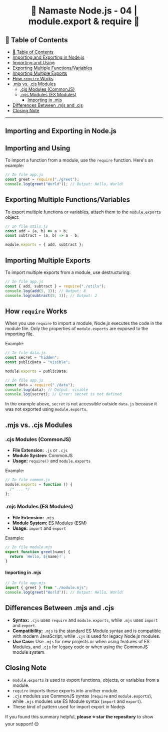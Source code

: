 <h1 style="text-align: center;">🚀 Namaste Node.js - 04 | module.export & require 🚀</h1>

## 📖 Table of Contents

- [📖 Table of Contents](#-table-of-contents)
- [Importing and Exporting in Node.js](#importing-and-exporting-in-nodejs)
- [Importing and Using](#importing-and-using)
- [Exporting Multiple Functions/Variables](#exporting-multiple-functionsvariables)
- [Importing Multiple Exports](#importing-multiple-exports)
- [How `require` Works](#how-require-works)
- [.mjs vs. .cjs Modules](#mjs-vs-cjs-modules)
  - [.cjs Modules (CommonJS)](#cjs-modules-commonjs)
  - [.mjs Modules (ES Modules)](#mjs-modules-es-modules)
    - [Importing in .mjs](#importing-in-mjs)
- [Differences Between .mjs and .cjs](#differences-between-mjs-and-cjs)
- [Closing Note](#closing-note)

---

## Importing and Exporting in Node.js

## Importing and Using

To import a function from a module, use the `require` function. Here's an example:

```javascript
// In file app.js
const greet = require("./greet");
console.log(greet("World")); // Output: Hello, World!
```

## Exporting Multiple Functions/Variables

To export multiple functions or variables, attach them to the `module.exports` object:

```javascript
// In file utils.js
const add = (a, b) => a + b;
const subtract = (a, b) => a - b;

module.exports = { add, subtract };
```

## Importing Multiple Exports

To import multiple exports from a module, use destructuring:

```javascript
// In file app.js
const { add, subtract } = require("./utils");
console.log(add(5, 3)); // Output: 8
console.log(subtract(5, 3)); // Output: 2
```

## How `require` Works

When you use `require` to import a module, Node.js executes the code in the module file. Only the properties of `module.exports` are exposed to the importing file.

Example:

```javascript
// In file data.js
const secret = "hidden";
const publicData = "visible";

module.exports = publicData;
```

```javascript
// In file app.js
const data = require("./data");
console.log(data); // Output: visible
console.log(secret); // Error: secret is not defined
```

In the example above, `secret` is not accessible outside `data.js` because it was not exported using `module.exports`.

## .mjs vs. .cjs Modules

### .cjs Modules (CommonJS)

- **File Extension:** `.js` or `.cjs`
- **Module System:** CommonJS
- **Usage:** `require()` and `module.exports`

Example:

```javascript
// In file common.js
module.exports = function () {
  /* ... */
};
```

### .mjs Modules (ES Modules)

- **File Extension:** `.mjs`
- **Module System:** ES Modules (ESM)
- **Usage:** `import` and `export`

Example:

```javascript
// In file module.mjs
export function greet(name) {
  return `Hello, ${name}!`;
}
```

#### Importing in .mjs

```javascript
// In file app.mjs
import { greet } from "./module.mjs";
console.log(greet("World")); // Output: Hello, World!
```

## Differences Between .mjs and .cjs

- **Syntax:** `.cjs` uses `require` and `module.exports`, while `.mjs` uses `import` and `export`.
- **Compatibility:** `.mjs` is the standard ES Module syntax and is compatible with modern JavaScript, while `.cjs` is used for legacy Node.js modules.
- **Use Case:** Use `.mjs` for new projects or when using features of ES Modules, and `.cjs` for legacy code or when using the CommonJS module system.

## Closing Note

- `module.exports` is used to export functions, objects, or variables from a module.
- `require` imports these exports into another module.
- `.cjs` modules use CommonJS syntax (`require` and `module.exports`), while `.mjs` modules use ES Module syntax (`import` and `export`).
- These kind of pattern used for import export in Nodejs

If you found this summary helpful, **please ⭐ star the repository** to show your support! 😊
